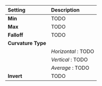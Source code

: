 | Setting            |  Description         |
| :----------------- |  :------------------ |
| **Min**            |  TODO                |
| **Max**            |  TODO                |
| **Falloff**        |  TODO                |
| **Curvature Type** | 
|                    |  *Horizontal* : TODO |
|                    |  *Vertical* : TODO   |
|                    |  *Average* : TODO    |
| **Invert**         |  TODO                |